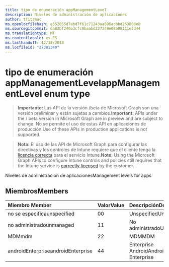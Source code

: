 ```yaml
---
title: tipo de enumeración appManagementLevel
description: Niveles de administración de aplicaciones
author: tfitzmac
ms.openlocfilehash: e552055d7abd7f61c71243aa696acbbd263008e0
ms.sourcegitcommit: 6a82bf240a3cfc0baabd227349e08a08311e3d44
ms.translationtype: MT
ms.contentlocale: es-ES
ms.lasthandoff: 12/18/2018
ms.locfileid: "27301340"
---
```

# <a name="appmanagementlevel-enum-type"></a><span data-ttu-id="c7b53-103">tipo de enumeración appManagementLevel</span><span class="sxs-lookup"><span data-stu-id="c7b53-103">appManagementLevel enum type</span></span>

> <span data-ttu-id="c7b53-104">**Importante:** Las API de la versión /beta de Microsoft Graph son una versión preliminar y están sujetas a cambios.</span><span class="sxs-lookup"><span data-stu-id="c7b53-104">**Important:** APIs under the / beta version in Microsoft Graph are in preview and are subject to change.</span></span> <span data-ttu-id="c7b53-105">No se permite el uso de estas API en aplicaciones de producción.</span><span class="sxs-lookup"><span data-stu-id="c7b53-105">Use of these APIs in production applications is not supported.</span></span>

> <span data-ttu-id="c7b53-106">**Nota:** El uso de las API de Microsoft Graph para configurar las directivas y los controles de Intune requiere que el cliente tenga la [licencia correcta](https://go.microsoft.com/fwlink/?linkid=839381) para el servicio Intune.</span><span class="sxs-lookup"><span data-stu-id="c7b53-106">**Note:** Using the Microsoft Graph APIs to configure Intune controls and policies still requires that the Intune service is [correctly licensed](https://go.microsoft.com/fwlink/?linkid=839381) by the customer.</span></span>

<span data-ttu-id="c7b53-107">Niveles de administración de aplicaciones</span><span class="sxs-lookup"><span data-stu-id="c7b53-107">Management levels for apps</span></span>
## <a name="members"></a><span data-ttu-id="c7b53-108">Miembros</span><span class="sxs-lookup"><span data-stu-id="c7b53-108">Members</span></span>
|<span data-ttu-id="c7b53-109">Miembro	</span><span class="sxs-lookup"><span data-stu-id="c7b53-109">Member</span></span>|<span data-ttu-id="c7b53-110">Valor</span><span class="sxs-lookup"><span data-stu-id="c7b53-110">Value</span></span>|<span data-ttu-id="c7b53-111">Descripción</span><span class="sxs-lookup"><span data-stu-id="c7b53-111">Description</span></span>|
|:---|:---|:---|
|<span data-ttu-id="c7b53-112">no se especifica</span><span class="sxs-lookup"><span data-stu-id="c7b53-112">unspecified</span></span>|<span data-ttu-id="c7b53-113">0</span><span class="sxs-lookup"><span data-stu-id="c7b53-113">0</span></span>|<span data-ttu-id="c7b53-114">Unspecified</span><span class="sxs-lookup"><span data-stu-id="c7b53-114">Unspecified</span></span>|
|<span data-ttu-id="c7b53-115">no administrado</span><span class="sxs-lookup"><span data-stu-id="c7b53-115">unmanaged</span></span>|<span data-ttu-id="c7b53-116">1</span><span class="sxs-lookup"><span data-stu-id="c7b53-116">1</span></span>|<span data-ttu-id="c7b53-117">No administrado</span><span class="sxs-lookup"><span data-stu-id="c7b53-117">Unmanaged</span></span>|
|<span data-ttu-id="c7b53-118">MDM</span><span class="sxs-lookup"><span data-stu-id="c7b53-118">mdm</span></span>|<span data-ttu-id="c7b53-119">2</span><span class="sxs-lookup"><span data-stu-id="c7b53-119">2</span></span>|<span data-ttu-id="c7b53-120">MDM</span><span class="sxs-lookup"><span data-stu-id="c7b53-120">MDM</span></span>|
|<span data-ttu-id="c7b53-121">androidEnterprise</span><span class="sxs-lookup"><span data-stu-id="c7b53-121">androidEnterprise</span></span>|<span data-ttu-id="c7b53-122">4</span><span class="sxs-lookup"><span data-stu-id="c7b53-122">4</span></span>|<span data-ttu-id="c7b53-123">Enterprise Android</span><span class="sxs-lookup"><span data-stu-id="c7b53-123">Android Enterprise</span></span>|






